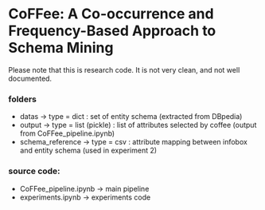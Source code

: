 # CoFFee: A Co-occurrence and Frequency-Based Approach to Schema Mining

Please note that this is research code. It is not very clean, and not well documented.

### folders

* datas -> type = dict : set of entity schema (extracted from DBpedia)
* output -> type = list (pickle) : list of attributes selected by coffee (output from CoFFee_pipeline.ipynb)
* schema_reference -> type = csv : attribute mapping between infobox and entity schema (used in experiment 2)

### source code:

* CoFFee_pipeline.ipynb -> main pipeline
* experiments.ipynb -> experiments code
